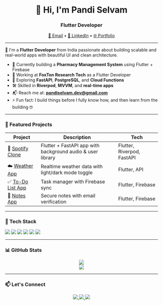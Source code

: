 <h1 align="center">👋 Hi, I'm Pandi Selvam</h1>
<h3 align="center">Flutter Developer</h3>

<p align="center">
  <a href="mailto:rpandiselvam07@gmail.com">📧 Email</a> •
  <a href="https://www.linkedin.com/in/pandiselvam-r-316928250/">💼 LinkedIn</a> •
  <a href="https://pandiselvam-portfolio.web.app/">🌐 Portfolio</a>
</p>

---

🚀 I'm a **Flutter Developer** from India passionate about building scalable and real-world apps with beautiful UI and clean architecture.

- 🔭 Currently building a **Pharmacy Management System** using Flutter + Firebase
- 💼 Working at **FoxTon Research Tech** as a Flutter Developer
- 🧠 Exploring **FastAPI**, **PostgreSQL**, and **Cloud Functions**
- 🛠 Skilled in **Riverpod**, **MVVM**, and **real-time apps**
- 📬 Reach me at: **pandiselvam.dev@gmail.com**
- ⚡ Fun fact: I build things before I fully know how, and then learn from the building 🤓

---

### 🌟 Featured Projects

| Project | Description | Tech |
|--------|-------------|------|
| 🎵 [Spotify Clone](https://github.com/Pandiselvam07/MusicApp) | Flutter + FastAPI app with background audio & user library | Flutter, Riverpod, FastAPI |
| ☁️ [Weather App](https://github.com/Pandiselvam07/WeatherApp) | Realtime weather data with light/dark mode toggle | Flutter, API |
| ✅ [To-Do List App](https://github.com/Pandiselvam07/todolist) | Task manager with Firebase sync | Flutter, Firebase |
| 📝 [Notes App](https://github.com/Pandiselvam07/NotesApp) | Secure notes with email verification | Flutter, Firebase |

---

### 🧰 Tech Stack
<p align="left">
  <img src="https://img.shields.io/badge/Dart-0175C2?style=for-the-badge&logo=dart&logoColor=white"/>
  <img src="https://img.shields.io/badge/Flutter-02569B?style=for-the-badge&logo=flutter&logoColor=white"/>
  <img src="https://img.shields.io/badge/Firebase-FFCA28?style=for-the-badge&logo=firebase&logoColor=black"/>
  <img src="https://img.shields.io/badge/FastAPI-009688?style=for-the-badge&logo=fastapi&logoColor=white"/>
  <img src="https://img.shields.io/badge/PostgreSQL-336791?style=for-the-badge&logo=postgresql&logoColor=white"/>
  <img src="https://img.shields.io/badge/Git-F05032?style=for-the-badge&logo=git&logoColor=white"/>
</p>

---

### 📊 GitHub Stats
<p align="center">
  <img src="https://github-readme-stats.vercel.app/api?username=Pandiselvam07&show_icons=true&theme=tokyonight" />
  <br/>
  <img src="https://github-readme-streak-stats.herokuapp.com/?user=Pandiselvam07&theme=tokyonight"/>
</p>

---

### 📫 Let's Connect
<p align="center">
  <a href="https://linkedin.com/in/pandiselvam-r-316928250">
    <img src="https://img.shields.io/badge/LinkedIn-blue?style=for-the-badge&logo=linkedin&logoColor=white" />
  </a>
  <a href="mailto:rpandiselvam07@gmail.com">
    <img src="https://img.shields.io/badge/Gmail-red?style=for-the-badge&logo=gmail&logoColor=white" />
  </a>
  <a href="https://pandiselvam-portfolio.web.app">
    <img src="https://img.shields.io/badge/Portfolio-black?style=for-the-badge&logo=google-chrome&logoColor=white" />
  </a>
</p>
